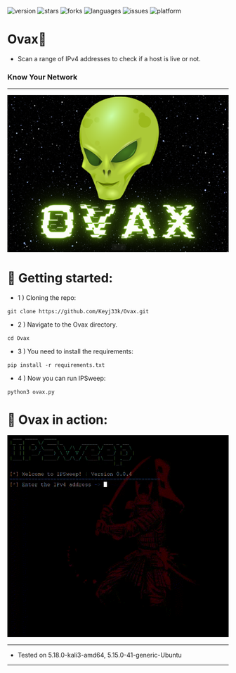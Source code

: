 ![version](https://img.shields.io/badge/Version-0.0.4-informational?style=flat&logo=&logoColor=white&color=red) ![stars](https://img.shields.io/github/stars/Keyj33k/IPSweep?style=social) ![forks](https://img.shields.io/github/forks/Keyj33k/IPSweep?label=Forks&logo=&logoColor=white&color=blue) ![languages](https://img.shields.io/github/languages/count/Keyj33k/IPSweep?style=social&logo=&logoColor=white&color=blue) ![issues](https://img.shields.io/github/last-commit/Keyj33k/IPSweep?style=flat&logo=&logoColor=white&color=blue) ![platform](https://img.shields.io/badge/Platform-Linux-informational?style=flat&logo=&logoColor=white&color=green) 

# Ovax:snake: 

- Scan a range of IPv4 addresses to check if a host is live or not.

### Know Your Network

---

![banner](https://github.com/Keyj33k/IPSweep/blob/main/img/ovaxban.png?raw=true)

# :rocket: Getting started:

- 1 ) Cloning the repo:
```
git clone https://github.com/Keyj33k/Ovax.git
```

- 2 ) Navigate to the Ovax directory.
```
cd Ovax
```

- 3 ) You need to install the requirements:
```
pip install -r requirements.txt
```

- 4 ) Now you can run IPSweep:
```
python3 ovax.py 
```

# :movie_camera: Ovax in action:
<img src="https://github.com/Keyj33k/IPSweep/blob/main/img/ipsdemo.gif?raw=true"/>

---
  
- Tested on 5.18.0-kali3-amd64, 5.15.0-41-generic-Ubuntu
  
---



